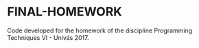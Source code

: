 # FINAL-HOMEWORK
Code developed for the homework of the discipline Programming Techniques VI - Univás 2017.

